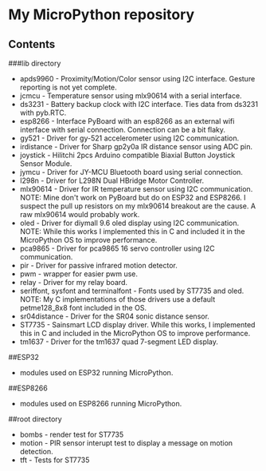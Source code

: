 # My MicroPython repository

## Contents

###lib directory

* apds9960 - Proximity/Motion/Color sensor using I2C interface.  Gesture reporting is not yet complete.
* jcmcu - Temperature sensor using mlx90614 with a serial interface.
* ds3231 - Battery backup clock with I2C interface.  Ties data from ds3231 with pyb.RTC.
* esp8266 - Interface PyBoard with an esp8266 as an external wifi interface with serial connection.  Connection can be a bit flaky.
* gy521 - Driver for gy-521 accelerometer using I2C communication.
* irdistance - Driver for Sharp gp2y0a IR distance sensor using ADC pin.
* joystick - Hilitchi 2pcs Arduino compatible Biaxial Button Joystick Sensor Module.
* jymcu - Driver for JY-MCU Bluetooth board using serial connection.
* l298n - Driver for L298N Dual HBridge Motor Controller.
* mlx90614 - Driver for IR temperature sensor using I2C communication. NOTE: Mine don't work on PyBoard but do on ESP32 and ESP8266.  I suspect the pull up resistors on my mlx90614 breakout are the cause.  A raw mlx90614 would probably work.
* oled - Driver for diymall 9.6 oled display using I2C communication. NOTE: While this works I implemented this in C and included it in the MicroPython OS to improve performance.
* pca9865 - Driver for pca9865 16 servo controller using I2C communication.
* pir - Driver for passive infrared motion detector.
* pwm - wrapper for easier pwm use.
* relay - Driver for my relay board.
* seriffont, sysfont and terminalfont - Fonts used by ST7735 and oled.  NOTE: My C implementations of those drivers use a default petme128_8x8 font included in the OS.
* sr04distance - Driver for the SR04 sonic distance sensor.
* ST7735 - Sainsmart LCD display driver.  While this works, I implemented this in C and included in the MicroPython OS to improve performance.
* tm1637 - Driver for the tm1637 quad 7-segment LED display.

##ESP32
* modules used on ESP32 running MicroPython.

##ESP8266
* modules used on ESP8266 running MicroPython.

##root directory
* bombs - render test for ST7735
* motion - PIR sensor interupt test to display a message on motion detection.
* tft - Tests for ST7735
